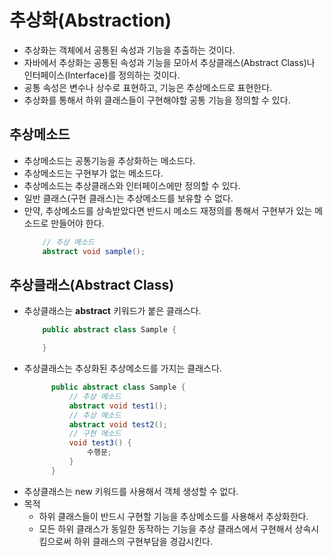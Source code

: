 # 추상화(Abstraction)
- 추상화는 객체에서 공통된 속성과 기능을 추출하는 것이다.
- 자바에서 추상화는 공통된 속성과 기능을 모아서 추상클래스(Abstract Class)나 인터페이스(Interface)를 정의하는 것이다.
- 공통 속성은 변수나 상수로 표현하고, 기능은 추상메소드로 표현한다.
- 추상화를 통해서 하위 클래스들이 구현해야할 공통 기능을 정의할 수 있다.
  
## 추상메소드
- 추상메소드는 공통기능을 추상화하는 메소드다.
- 추상메소드는 구현부가 없는 메소드다.
- 추상메소드는 추상클래스와 인터페이스에만 정의할 수 있다.
- 일반 클래스(구현 클래스)는 추상메소드를 보유할 수 없다.
- 만약, 추상메소드를 상속받았다면 반드시 메소드 재정의를 통해서 구현부가 있는 메소드로 만들어야 한다.
	```java
		// 추상 메소드
		abstract void sample(); 
	```
## 추상클래스(Abstract Class)
- 추상클래스는 **abstract** 키워드가 붙은 클래스다.
	```java
		public abstract class Sample {

		}
	```
- 추상클래스는 추상화된 추상메소드를 가지는 클래스다.
  ```java
		public abstract class Sample {
			// 추상 메소드
			abstract void test1();
			// 추상 메소드
			abstract void test2();
			// 구현 메소드
			void test3() {
				수행문;
			}
		}
	```
- 추상클래스는 new 키워드를 사용해서 객체 생성할 수 없다.
- 목적
  + 하위 클래스들이 반드시 구현할 기능을 추상메소드를 사용해서 추상화한다.
  + 모든 하위 클래스가 동일한 동작하는 기능을 추상 클래스에서 구현해서 상속시킴으로써 하위 클래스의 구현부담을 경감시킨다.
  